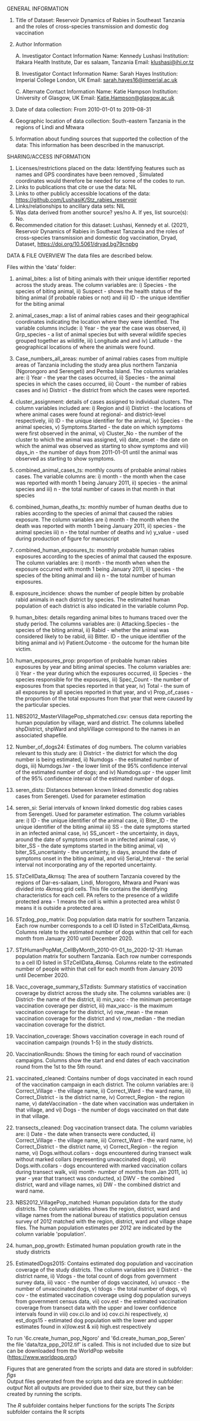 GENERAL INFORMATION
1. Title of Dataset: Reservoir Dynamics of Rabies in Southeast Tanzania and the roles of cross-species transmission and domestic dog vaccination

2. Author Information

	A. Investigator Contact Information                                                                                                                                                    Name: Kennedy Lushasi
	     Institution: Ifakara Health Institute, Dar es salaam, Tanzania
	     Email: klushasi@ihi.or.tz

	B. Investigator Contact Information                                                                                                                                           	      Name: Sarah Hayes
             Institution:  Imperial College London, UK
	     Email: sarah.hayes16@imperial.ac.uk

	C. Alternate Contact Information                                                                                                                                                     Name: Katie Hampson
	    Institution: University of Glasgow, UK
	    Email: Katie.Hampson@glasgow.ac.uk
		
3. Date of data collection: From 2010-01-01 to 2019-08-31
4. Geographic location of data collection: South-eastern Tanzania in the regions of Lindi and Mtwara 
5. Information about funding sources that supported the collection of the data: This information has been described in the manuscript.

SHARING/ACCESS INFORMATION
1. Licenses/restrictions placed on the data: Identifying features such as names and GPS coordinates have been removed , Simulated coordinates would therefore be needed for some of the codes to run.
2. Links to publications that cite or use the data: NIL
3. Links to other publicly accessible locations of the data: https://github.com/LushasiK/Stz_rabies_reservoir
4. Links/relationships to ancillary data sets: NIL
5. Was data derived from another source? yes/no
	A. If yes, list source(s):  No.
6. Recommended citation for this dataset: Lushasi, Kennedy et al. (2021), Reservoir Dynamics of Rabies in Southeast Tanzania and the roles of cross-species transmission and domestic dog vaccination, Dryad, Dataset, https://doi.org/10.5061/dryad.bg79cnpbg

DATA & FILE OVERVIEW
The data files are described below.

Files within the 'data' folder:
1.	animal_bites: a list of biting animals with their unique identifier reported across the study areas. The column variables are: i) Species - the species of biting animal, ii) Suspect - shows the health status of the biting animal (if probable rabies or not) and iii) ID - the unique identifier for the biting animal
2.	animal_cases_map: a list of animal rabies cases and their geographical coordinates indicating the location where they were identified. The variable columns include: i) Year - the year the case was observed, ii) Grp_species - a list of animal species but with several wildlife species grouped together as wildlife, iii) Longitude and and iv)  Latitude - the geographical locations of where the animals were found.
3.	Case_numbers_all_areas: number of animal rabies cases from multiple areas of Tanzania including the study area plus northern Tanzania (Ngorongoro and Serengeti) and Pemba Island. The columns variables are:  i) Year - the year the cases occurred, ii) Species - the animal species in which the cases occurred, iii) Count - the number of rabies cases and iv) District - the district from which the cases were reported.
4.	cluster_assignment: details of cases assigned to individual clusters. The column variables included are: i) Region and ii) District - the locations of where animal cases were found at regional- and district-level respectively, iii) ID - the unique identifier for the animal, iv) Species - the animal species, v) Symptoms.Started - the date on which symptoms were first observed in the animal, vi) Cluster_No - the number of the cluster to which the animal was assigned, vii) date_onset - the date on which the animal was observed as starting to show symptoms and viii) days_in - the number of days from 2011-01-01 until the animal was observed as starting to show symptoms.
5.	combined_animal_cases_ts: monthly counts of probable animal rabies cases. The variable columns are: i) month - the month when the case was reported with month 1 being January 2011, ii) species - the animal species and iii) n - the total number of cases in that month in that species 
6.	combined_human_deaths_ts: monthly number of human deaths due to rabies according to the species of animal that caused the rabies exposure. The column variables are i) month - the month when the death was reported with month 1 being January 2011, ii) species - the animal species iii) n - the total number of deaths and iv) y_value - used during production of figure for manuscript
7.	combined_human_exposures_ts: monthly probable human rabies exposures according to the species of animal that caused the exposure. The column variables are: i) month - the month when when the exposure occurred with month 1 being January 2011, ii) species - the species of the biting animal and iii) n - the total number of human exposures.
8.	exposure_incidence: shows the number of people bitten by probable rabid animals in each district by species. The estimated  human population of each district is also indicated in the variable column Pop.
9.	human_bites: details regarding animal bites to humans traced over the study period. The columns variables are: i) Attacking.Species - the species of the biting animal, ii) Rabid - whether the animal was considered likely to be rabid, iii) Bitter. ID - the unique identifier of the biting animal and iv) Patient.Outcome - the outcome for the human bite victim. 
10.	human_exposures_prop: proportion of probable human rabies exposures by year and biting animal species. The column variables are: i) Year - the year during which the exposures occurred, ii) Species - the species responsible for the exposures, iii) Spec_Count - the number of exposures from that species reported in that year, iv) Total - the sum of all exposures by all species reported in that year, and v) Prop_of_cases - the proportion of the total exposures from that year that were caused by the particular species.
11.	NBS2012_MasterVillagePop_shpmatched.csv: census data reporting the human population by village, ward and district. The columns labelled shpDistrict, shpWard and shpVillage correspond to the names in an associated shapefile.
12.	Number_of_dogs24: Estimates of dog numbers. The column variables relevant to this study are: i) District - the district for which the dog number is being estimated, ii) Numdogs - the estimated number of dogs, iii) Numdogs.lwr - the lower limit of the 95% confidence interval of the estimated number of dogs; and iv) Numdogs.upr - the upper limit of the 95% confidence interval of the estimated number of dogs.
13.	seren_dists: Distances between known linked domestic dog rabies cases from Serengeti. Used for parameter estimation
14.	seren_si: Serial intervals of known linked domestic dog rabies cases from Serengeti. Used for parameter estimation. The column variables are: i) ID - the unique identifier of the animal case, ii) Biter_ID - the unique identifier of the biting animal iii) SS - the date symptoms started in an infected animal case, iv) SS_uncert - the uncertainty, in days, around the date of symptoms onset in an infected animal case, v) biter_SS - the date symptoms started in the biting animal, vi) biter_SS_uncertainty - the uncertainty, in days, around the date of symptoms onset in the biting animal, and vii) Serial_Interval - the serial interval not incorporating any of the reported uncertainty.
15.	STzCellData_4kmsq: The area of southern Tanzania covered by the regions of Dar-es-salaam, Lindi, Morogoro, Mtwara and Pwani was divided into 4kmsq grid cells. This file contains the identifying characteristics for each cell. PA refers to the presence of a wildlife protected area - 1 means the cell is within a protected area whilst 0 means it is outside a protected area.
16.	STzdog_pop_matrix: Dog population data matrix for southern Tanzania. Each row number corresponds to a cell ID listed in STzCellData_4kmsq. Columns relate to the estimated number of dogs within that cell for each month from January 2010 until December 2020.
17.	STzHumanPopMat_CellByMonth_2010-01-01_to_2020-12-31: Human population matrix for southern Tanzania. Each row number corresponds  to a cell ID listed in STzCellData_4kmsq. Columns relate to the estimated number of people within that cell for each month from January 2010 until December 2020.
18.	Vacc_coverage_summary_STzdists: Summary statistics of vaccination coverage by district across the study site. The columns variables are: i) District- the name of the district, ii) min_vacc - the  minimum percentage vaccination coverage per district, iii) max_vacc- is the maximum vaccination coverage for the district, iv) row_mean - the mean vaccination coverage for the district and v) row_median - the median vaccination coverage for the district.
19.	Vaccination_coverage: Shows vaccination coverage in each round of vaccination campaign (rounds 1-5) in the study districts.

20.	VaccinationRounds: Shows the timing for each round of vaccination campaigns. Columns show the start and end dates of each vaccination round from the 1st to the 5th round.
21.	vaccinated_cleaned: Contains number of dogs vaccinated in each round of the vaccination campaign in each district. The column variables are: i) Correct_Village - the village name, ii) Correct_Ward - the ward name, iii) Correct_District - is the district name, iv) Correct_Region - the region name, v) dateVaccination - the date when vaccination was undertaken in that village, and vi) Dogs - the number of dogs vaccinated on that date in that village.
22.	transects_cleaned: Dog vaccination transect data. The column variables are: i) Date - the date when transects were conducted, ii) Correct_Village - the village name, iii) Correct_Ward - the ward name, iv) Correct_District - the district name, v) Correct_Region - the region name, vi) Dogs.without.collars - dogs encountered during transect walk without marked collars (representing unvaccinated dogs), vii) Dogs.with.collars - dogs encountered with marked vaccination collars during transect walk, viii) month- number of months from Jan 2011, ix) year - year that transect was conducted, x) DWV - the combined district, ward and village names, xi) DW - the combined district and ward name.
23.	NBS2012_VillagePop_matched: Human population data for the study districts. The column variables shows the region, district, ward and village names from the national bureau of statistics population census survey of 2012 matched with the region, district, ward and village shape files. The human population estimates per 2012 are indicated by the column variable 'population'.
24.	human_pop_growth: Estimated human population growth rate in the study districts
25.	EstimatedDogs2015: Contains estimated dog population and vaccination coverage of the study districts. The column variables are i) District - the district name, ii) Vdogs - the total count of dogs from government survey data, iii) vacc - the number of dogs vaccinated, iv) unvacc - the number of unvaccinated dogs, v) tdogs - the total number of dogs, vi) cov - the estimated vaccination coverage using dog population surveys from government census data, vii) cov.est - the estimated vaccination coverage from transect data with the upper and lower confidence intervals found in viii) cov.ci.lo and ix) cov.ci.hi respectively, x) est_dogs15 - estimated dog population with the lower and upper estimates found in xi)low.est & xii) high.est respectively

To run '6c.create_human_pop_Ngoro' and '6d.create_human_pop_Seren' the file 'data/tza_ppp_2012.tif' is called. This is not included due to size but can be downloaded from the WorldPop website (https://www.worldpop.org/)

Figures that are generated from the scripts and data are stored in subfolder: *figs*                                                                        
Output files generated from the scripts and data are stored in subfolder: *output*
Not all outputs are provided due to their size, but they can be created by running the scripts. 

The *R* subfolder contains helper functions for the scripts
The *Scripts* subfolder contains the R scripts


